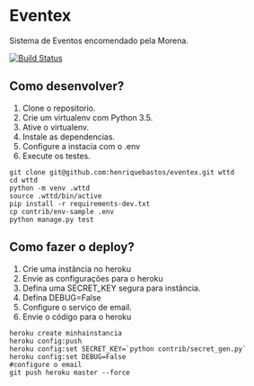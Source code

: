# Eventex

Sistema de Eventos encomendado pela Morena.

[![Build Status](https://travis-ci.org/julianobarbosa/wttd.svg?branch=master)](https://travis-ci.org/julianobarbosa/wttd)

## Como desenvolver?

1. Clone o repositorio.
2. Crie um virtualenv com Python 3.5.
3. Ative o virtualenv.
4. Instale as dependencias.
5. Configure a instacia com o .env
6. Execute os testes.

```console
git clone git@github.com:henriquebastos/eventex.git wttd
cd wttd
python -m venv .wttd
source .wttd/bin/active
pip install -r requirements-dev.txt
cp contrib/env-sample .env
python manage.py test
```

## Como fazer o deploy?

1. Crie uma instância no heroku
2. Envie as configurações para o heroku
3. Defina uma SECRET_KEY segura para instância.
4. Defina DEBUG=False
5. Configure o serviço de email.
6. Envie o código para o heroku

```console
heroku create minhainstancia
heroku config:push
heroku config:set SECRET_KEY=`python contrib/secret_gen.py`
heroku config:set DEBUG=False
#configure o email
git push heroku master --force
